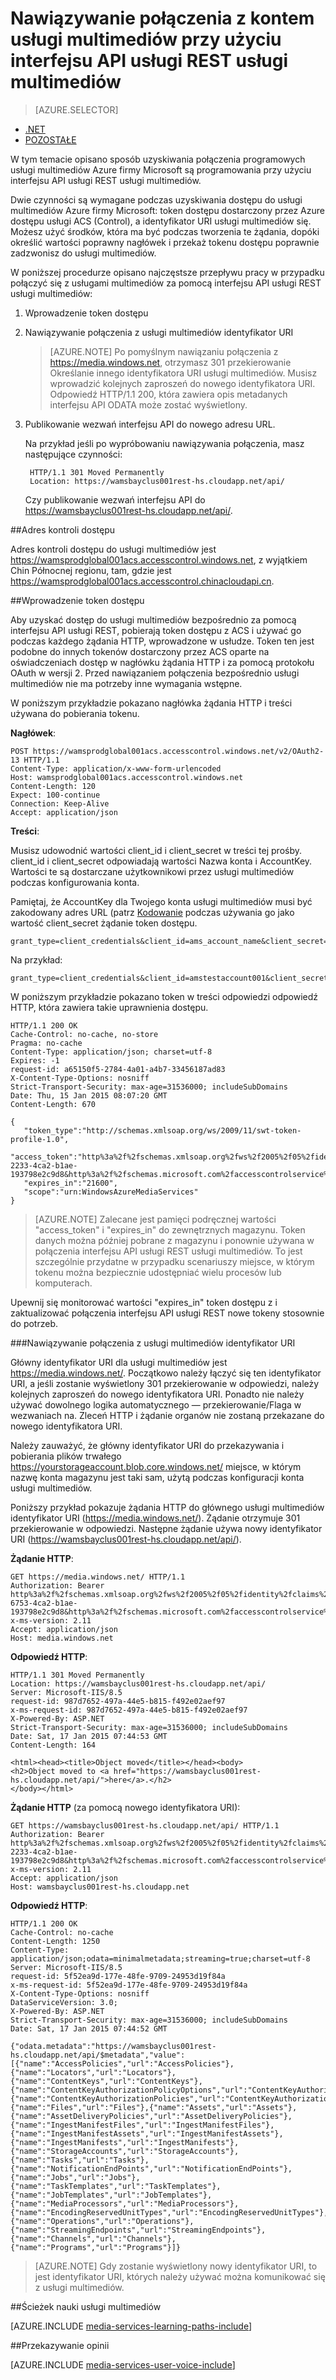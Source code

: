 <properties 
    pageTitle="Nawiązywanie połączenia z kontem usługi multimediów przy użyciu interfejsu API usługi REST | Microsoft Azure" 
    description="W tym temacie przedstawiono sposób nawiązywania połączenia z usługi multimediów uisng interfejsu API usługi REST." 
    services="media-services" 
    documentationCenter="" 
    authors="Juliako" 
    manager="erikre" 
    editor=""/>

<tags 
    ms.service="media-services" 
    ms.workload="media" 
    ms.tgt_pltfrm="na" 
    ms.devlang="dotnet" 
    ms.topic="article" 
    ms.date="09/26/2016"  
    ms.author="juliako"/>


# <a name="connecting-to-media-services-account-using-media-services-rest-api"></a>Nawiązywanie połączenia z kontem usługi multimediów przy użyciu interfejsu API usługi REST usługi multimediów

> [AZURE.SELECTOR]
- [.NET](media-services-dotnet-connect-programmatically.md)
- [POZOSTAŁE](media-services-rest-connect-programmatically.md)

W tym temacie opisano sposób uzyskiwania połączenia programowych usługi multimediów Azure firmy Microsoft są programowania przy użyciu interfejsu API usługi REST usługi multimediów.

Dwie czynności są wymagane podczas uzyskiwania dostępu do usługi multimediów Azure firmy Microsoft: token dostępu dostarczony przez Azure dostępu usługi ACS (Control), a identyfikator URI usługi multimediów się. Możesz użyć środków, która ma być podczas tworzenia te żądania, dopóki określić wartości poprawny nagłówek i przekaż tokenu dostępu poprawnie zadzwonisz do usługi multimediów.

W poniższej procedurze opisano najczęstsze przepływu pracy w przypadku połączyć się z usługami multimediów za pomocą interfejsu API usługi REST usługi multimediów:

1. Wprowadzenie token dostępu 
2. Nawiązywanie połączenia z usługi multimediów identyfikator URI 

    >[AZURE.NOTE] Po pomyślnym nawiązaniu połączenia z https://media.windows.net, otrzymasz 301 przekierowanie Określanie innego identyfikatora URI usługi multimediów. Musisz wprowadzić kolejnych zaproszeń do nowego identyfikatora URI.
Odpowiedź HTTP/1.1 200, która zawiera opis metadanych interfejsu API ODATA może zostać wyświetlony.

3. Publikowanie wezwań interfejsu API do nowego adresu URL. 

    Na przykład jeśli po wypróbowaniu nawiązywania połączenia, masz następujące czynności:

        HTTP/1.1 301 Moved Permanently
        Location: https://wamsbayclus001rest-hs.cloudapp.net/api/

    Czy publikowanie wezwań interfejsu API do https://wamsbayclus001rest-hs.cloudapp.net/api/.

##<a name="access-control-address"></a>Adres kontroli dostępu

Adres kontroli dostępu do usługi multimediów jest https://wamsprodglobal001acs.accesscontrol.windows.net, z wyjątkiem Chin Północnej regionu, tam, gdzie jest https://wamsprodglobal001acs.accesscontrol.chinacloudapi.cn.

##<a name="getting-an-access-token"></a>Wprowadzenie token dostępu

Aby uzyskać dostęp do usługi multimediów bezpośrednio za pomocą interfejsu API usługi REST, pobierają token dostępu z ACS i używać go podczas każdego żądania HTTP, wprowadzone w usłudze. Token ten jest podobne do innych tokenów dostarczony przez ACS oparte na oświadczeniach dostęp w nagłówku żądania HTTP i za pomocą protokołu OAuth w wersji 2. Przed nawiązaniem połączenia bezpośrednio usługi multimediów nie ma potrzeby inne wymagania wstępne.

W poniższym przykładzie pokazano nagłówka żądania HTTP i treści używana do pobierania tokenu.

**Nagłówek**:

    POST https://wamsprodglobal001acs.accesscontrol.windows.net/v2/OAuth2-13 HTTP/1.1
    Content-Type: application/x-www-form-urlencoded
    Host: wamsprodglobal001acs.accesscontrol.windows.net
    Content-Length: 120
    Expect: 100-continue
    Connection: Keep-Alive
    Accept: application/json

    
**Treści**:

Musisz udowodnić wartości client_id i client_secret w treści tej prośby. client_id i client_secret odpowiadają wartości Nazwa konta i AccountKey. Wartości te są dostarczane użytkownikowi przez usługi multimediów podczas konfigurowania konta. 

Pamiętaj, że AccountKey dla Twojego konta usługi multimediów musi być zakodowany adres URL (patrz [Kodowanie](http://tools.ietf.org/html/rfc3986#section-2.1) podczas używania go jako wartość client_secret żądanie token dostępu.

    grant_type=client_credentials&client_id=ams_account_name&client_secret=URL_encoded_ams_account_key&scope=urn%3aWindowsAzureMediaServices


Na przykład: 

    grant_type=client_credentials&client_id=amstestaccount001&client_secret=wUNbKhNj07oqjqU3Ah9R9f4kqTJ9avPpfe6Pk3YZ7ng%3d&scope=urn%3aWindowsAzureMediaServices


W poniższym przykładzie pokazano token w treści odpowiedzi odpowiedź HTTP, która zawiera takie uprawnienia dostępu.

    HTTP/1.1 200 OK
    Cache-Control: no-cache, no-store
    Pragma: no-cache
    Content-Type: application/json; charset=utf-8
    Expires: -1
    request-id: a65150f5-2784-4a01-a4b7-33456187ad83
    X-Content-Type-Options: nosniff
    Strict-Transport-Security: max-age=31536000; includeSubDomains
    Date: Thu, 15 Jan 2015 08:07:20 GMT
    Content-Length: 670
    
    {  
       "token_type":"http://schemas.xmlsoap.org/ws/2009/11/swt-token-profile-1.0",
       "access_token":"http%3a%2f%2fschemas.xmlsoap.org%2fws%2f2005%2f05%2fidentity%2fclaims%2fnameidentifier=amstestaccount001&urn%3aSubscriptionId=z7f19258-2233-4ca2-b1ae-193798e2c9d8&http%3a%2f%2fschemas.microsoft.com%2faccesscontrolservice%2f2010%2f07%2fclaims%2fidentityprovider=https%3a%2f%2fwamsprodglobal001acs.accesscontrol.windows.net%2f&Audience=urn%3aWindowsAzureMediaServices&ExpiresOn=1421330840&Issuer=https%3a%2f%2fwamsprodglobal001acs.accesscontrol.windows.net%2f&HMACSHA256=uf69n82KlqZmkJDNxhJkOxpyIpA2HDyeGUTtSnq1vlE%3d",
       "expires_in":"21600",
       "scope":"urn:WindowsAzureMediaServices"
    }
    

>[AZURE.NOTE]
Zalecane jest pamięci podręcznej wartości "access_token" i "expires_in" do zewnętrznych magazynu. Token danych można później pobrane z magazynu i ponownie używana w połączenia interfejsu API usługi REST usługi multimediów. To jest szczególnie przydatne w przypadku scenariuszy miejsce, w którym tokenu można bezpiecznie udostępniać wielu procesów lub komputerach.

Upewnij się monitorować wartości "expires_in" token dostępu z i zaktualizować połączenia interfejsu API usługi REST nowe tokeny stosownie do potrzeb.

###<a name="connecting-to-the-media-services-uri"></a>Nawiązywanie połączenia z usługi multimediów identyfikator URI

Główny identyfikator URI dla usługi multimediów jest https://media.windows.net/. Początkowo należy łączyć się ten identyfikator URI, a jeśli zostanie wyświetlony 301 przekierowanie w odpowiedzi, należy kolejnych zaproszeń do nowego identyfikatora URI. Ponadto nie należy używać dowolnego logika automatycznego — przekierowanie/Flaga w wezwaniach na. Zleceń HTTP i żądanie organów nie zostaną przekazane do nowego identyfikatora URI.

Należy zauważyć, że główny identyfikator URI do przekazywania i pobierania plików trwałego https://yourstorageaccount.blob.core.windows.net/ miejsce, w którym nazwę konta magazynu jest taki sam, użytą podczas konfiguracji konta usługi multimediów.

Poniższy przykład pokazuje żądania HTTP do głównego usługi multimediów identyfikator URI (https://media.windows.net/). Żądanie otrzymuje 301 przekierowanie w odpowiedzi. Następne żądanie używa nowy identyfikator URI (https://wamsbayclus001rest-hs.cloudapp.net/api/).     

**Żądanie HTTP**:
    
    GET https://media.windows.net/ HTTP/1.1
    Authorization: Bearer http%3a%2f%2fschemas.xmlsoap.org%2fws%2f2005%2f05%2fidentity%2fclaims%2fnameidentifier=amstestaccount001&urn%3aSubscriptionId=z7f19258-6753-4ca2-b1ae-193798e2c9d8&http%3a%2f%2fschemas.microsoft.com%2faccesscontrolservice%2f2010%2f07%2fclaims%2fidentityprovider=https%3a%2f%2fwamsprodglobal001acs.accesscontrol.windows.net%2f&Audience=urn%3aWindowsAzureMediaServices&ExpiresOn=1421500579&Issuer=https%3a%2f%2fwamsprodglobal001acs.accesscontrol.windows.net%2f&HMACSHA256=ElVWXOnMVggFQl%2ft9vhdcv1qH1n%2fE8l3hRef4zPmrzg%3d
    x-ms-version: 2.11
    Accept: application/json
    Host: media.windows.net


**Odpowiedź HTTP**:
    
    HTTP/1.1 301 Moved Permanently
    Location: https://wamsbayclus001rest-hs.cloudapp.net/api/
    Server: Microsoft-IIS/8.5
    request-id: 987d7652-497a-44e5-b815-f492e02aef97
    x-ms-request-id: 987d7652-497a-44e5-b815-f492e02aef97
    X-Powered-By: ASP.NET
    Strict-Transport-Security: max-age=31536000; includeSubDomains
    Date: Sat, 17 Jan 2015 07:44:53 GMT
    Content-Length: 164
    
    <html><head><title>Object moved</title></head><body>
    <h2>Object moved to <a href="https://wamsbayclus001rest-hs.cloudapp.net/api/">here</a>.</h2>
    </body></html>


**Żądanie HTTP** (za pomocą nowego identyfikatora URI):
            
    GET https://wamsbayclus001rest-hs.cloudapp.net/api/ HTTP/1.1
    Authorization: Bearer http%3a%2f%2fschemas.xmlsoap.org%2fws%2f2005%2f05%2fidentity%2fclaims%2fnameidentifier=amstestaccount001&urn%3aSubscriptionId=z7f19258-2233-4ca2-b1ae-193798e2c9d8&http%3a%2f%2fschemas.microsoft.com%2faccesscontrolservice%2f2010%2f07%2fclaims%2fidentityprovider=https%3a%2f%2fwamsprodglobal001acs.accesscontrol.windows.net%2f&Audience=urn%3aWindowsAzureMediaServices&ExpiresOn=1421500579&Issuer=https%3a%2f%2fwamsprodglobal001acs.accesscontrol.windows.net%2f&HMACSHA256=ElVWXOnMVggFQl%2ft9vhdcv1qH1n%2fE8l3hRef4zPmrzg%3d
    x-ms-version: 2.11
    Accept: application/json
    Host: wamsbayclus001rest-hs.cloudapp.net


**Odpowiedź HTTP**:
    
    HTTP/1.1 200 OK
    Cache-Control: no-cache
    Content-Length: 1250
    Content-Type: application/json;odata=minimalmetadata;streaming=true;charset=utf-8
    Server: Microsoft-IIS/8.5
    request-id: 5f52ea9d-177e-48fe-9709-24953d19f84a
    x-ms-request-id: 5f52ea9d-177e-48fe-9709-24953d19f84a
    X-Content-Type-Options: nosniff
    DataServiceVersion: 3.0;
    X-Powered-By: ASP.NET
    Strict-Transport-Security: max-age=31536000; includeSubDomains
    Date: Sat, 17 Jan 2015 07:44:52 GMT
    
    {"odata.metadata":"https://wamsbayclus001rest-hs.cloudapp.net/api/$metadata","value":[{"name":"AccessPolicies","url":"AccessPolicies"},{"name":"Locators","url":"Locators"},{"name":"ContentKeys","url":"ContentKeys"},{"name":"ContentKeyAuthorizationPolicyOptions","url":"ContentKeyAuthorizationPolicyOptions"},{"name":"ContentKeyAuthorizationPolicies","url":"ContentKeyAuthorizationPolicies"},{"name":"Files","url":"Files"},{"name":"Assets","url":"Assets"},{"name":"AssetDeliveryPolicies","url":"AssetDeliveryPolicies"},{"name":"IngestManifestFiles","url":"IngestManifestFiles"},{"name":"IngestManifestAssets","url":"IngestManifestAssets"},{"name":"IngestManifests","url":"IngestManifests"},{"name":"StorageAccounts","url":"StorageAccounts"},{"name":"Tasks","url":"Tasks"},{"name":"NotificationEndPoints","url":"NotificationEndPoints"},{"name":"Jobs","url":"Jobs"},{"name":"TaskTemplates","url":"TaskTemplates"},{"name":"JobTemplates","url":"JobTemplates"},{"name":"MediaProcessors","url":"MediaProcessors"},{"name":"EncodingReservedUnitTypes","url":"EncodingReservedUnitTypes"},{"name":"Operations","url":"Operations"},{"name":"StreamingEndpoints","url":"StreamingEndpoints"},{"name":"Channels","url":"Channels"},{"name":"Programs","url":"Programs"}]}
     


>[AZURE.NOTE] Gdy zostanie wyświetlony nowy identyfikator URI, to jest identyfikator URI, których należy używać można komunikować się z usługi multimediów. 


##<a name="media-services-learning-paths"></a>Ścieżek nauki usługi multimediów

[AZURE.INCLUDE [media-services-learning-paths-include](../../includes/media-services-learning-paths-include.md)]

##<a name="provide-feedback"></a>Przekazywanie opinii

[AZURE.INCLUDE [media-services-user-voice-include](../../includes/media-services-user-voice-include.md)]
